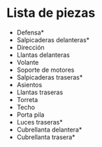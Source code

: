 # Lista de piezas

+ Defensa*
+ Salpicaderas delanteras*
+ Dirección
+ Llantas delanteras
+ Volante
+ Soporte de motores
+ Salpicaderas traseras*
+ Asientos
+ Llantas traseras
+ Torreta
+ Techo
+ Porta pila
+ Luces traseras*
+ Cubrellanta delantera*
+ Cubrellanta trasera*
